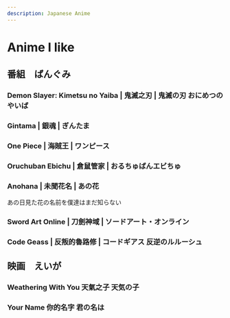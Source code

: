 ```yaml
---
description: Japanese Anime
---
```


# Anime I like

## 番組　ばんぐみ <a href="#firstheading" id="firstheading"></a>

### Demon Slayer: Kimetsu no Yaiba | 鬼滅之刃 | 鬼滅の刃 おにめつのやいば

### Gintama | 銀魂 | ぎんたま

### One Piece | **海賊王 |** ワンピース

### Oruchuban Ebichu | 倉鼠管家 | おるちゅばんエビちゅ

### Anohana | 未聞花名 | あの花

あの日見た花の名前を僕達はまだ知らない

### Sword Art Online | 刀劍神域 | ソードアート・オンライン

### Code Geass | 反叛的魯路修 | コードギアス 反逆のルルーシュ



## 映画　えいが

### Weathering With You 天氣之子 天気の子

### Your Name 你的名字 君の名は&#x20;





